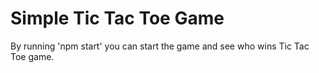 # Simple Tic Tac Toe Game

By running 'npm start' you can start the game and see who wins Tic Tac Toe game.